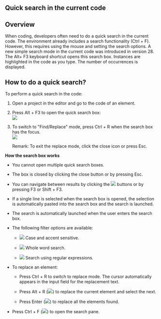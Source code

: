 


## Quick search in the current code
			



<a name="NOTE1"></a>
<a name="NOTE1_1"></a>


## Overview
<a name="overview_ELTTEXTE000114"></a>
When coding, developers often need to do a quick search in the current code.
The environment already includes a search functionality (Ctrl + F).
However, this requires using the mouse and setting the search options. 
A new simple search mode in the current code was introduced in version 28.
The Alt+ F3 keyboard shortcut opens this search box.
Instances are highlighted in the code as you type. The number of occurrences is displayed.

<a name="NOTE2"></a>
<a name="NOTE2_1"></a>


## How to do a quick search?
<a name="how_quick_search_ELTTEXTE000138"></a>
To perform a quick search in the code: 

1. Open a project in the editor and go to the code of an element. 

2. Press Alt + F3 to open the quick search box: <br>![](https://doc.pcsoft.fr/en-US/images/image.awp?langid=3&name=Recherche_rapide_code%20-%20HC%20N%B0001.gif)


3. To switch to "Find/Replace" mode, press Ctrl + R when the search box has the focus. <br>![](https://doc.pcsoft.fr/en-US/images/image.awp?langid=3&name=Recherche_rapide_code%20-%20HC%20N%B0002.gif)

	Remark: To exit the replace mode, click the close icon or press Esc. 




**How the search box works**

- You cannot open multiple quick search boxes. 

- The box is closed by clicking the close button or by pressing Esc. 

- You can navigate between results by clicking the ![](https://doc.pcsoft.fr/en-US/images/image.awp?langid=3&name=Recherche_rapide_code%20-%20HC%20N%B0002%201.gif) buttons or by pressing F3 or Shift + F3.  

- If a single line is selected when the search box is opened, the selection is automatically pasted into the search box and the search is launched. 

- The search is automatically launched when the user enters the search box. 

- The following filter options are available: 

	- ![](https://doc.pcsoft.fr/en-US/images/image.awp?langid=3&name=Recherche_rapide_code%20-%20HC%20N%B0002%205.gif) Case and accent sensitive. 

	- ![](https://doc.pcsoft.fr/en-US/images/image.awp?langid=3&name=Recherche_rapide_code%20-%20HC%20N%B0002%206.gif) Whole word search. 

	- ![](https://doc.pcsoft.fr/en-US/images/image.awp?langid=3&name=Recherche_rapide_code%20-%20HC%20N%B0002%207.gif) Search using regular expressions. 




- To replace an element: 

	- Press Ctrl + R to switch to replace mode. The cursor automatically appears in the input field for the replacement text. 

	- Press Alt + R (![](https://doc.pcsoft.fr/en-US/images/image.awp?langid=3&name=Recherche_rapide_code%20-%20HC%20N%B0002%203.gif)) to replace the current element and select the next. 

	- Press Enter (![](https://doc.pcsoft.fr/en-US/images/image.awp?langid=3&name=Recherche_rapide_code%20-%20HC%20N%B0002%202.gif)) to replace all the elements found.




- Press Ctrl + F (![](https://doc.pcsoft.fr/en-US/images/image.awp?langid=3&name=Recherche_rapide_code%20-%20HC%20N%B0002%204.gif)) to open the search pane.





